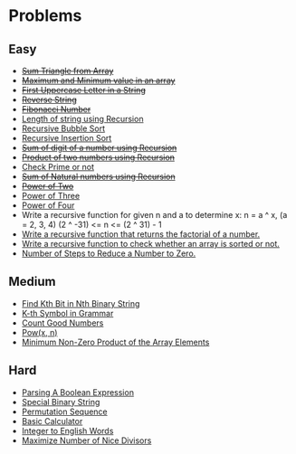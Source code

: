 # Problems

## Easy
- ~~[Sum Triangle from Array](https://www.geeksforgeeks.org/sum-triangle-from-array/)~~
- ~~[Maximum and Minimum value in an array](https://www.geeksforgeeks.org/program-find-minimum-maximum-element-array/)~~
- ~~[First Uppercase Letter in a String](https://www.geeksforgeeks.org/first-uppercase-letter-in-a-string-iterative-and-recursive/)~~
- ~~[Reverse String](https://leetcode.com/problems/reverse-string/)~~
- ~~[Fibonacci Number](https://leetcode.com/problems/fibonacci-number/)~~
- [Length of string using Recursion](https://www.geeksforgeeks.org/program-for-length-of-a-string-using-recursion/)
- [Recursive Bubble Sort](https://www.geeksforgeeks.org/recursive-bubble-sort/)
- [Recursive Insertion Sort](https://www.geeksforgeeks.org/recursive-insertion-sort/)
- ~~[Sum of digit of a number using Recursion](https://www.geeksforgeeks.org/sum-digit-number-using-recursion/)~~
- ~~[Product of two numbers using Recursion](https://www.geeksforgeeks.org/product-2-numbers-using-recursion/)~~
- [Check Prime or not](https://www.geeksforgeeks.org/recursive-program-prime-number/)
- ~~[Sum of Natural numbers using Recursion](https://www.geeksforgeeks.org/sum-of-natural-numbers-using-recursion/)~~
- ~~[Power of Two](https://leetcode.com/problems/power-of-two/)~~
- [Power of Three](https://leetcode.com/problems/power-of-three/)
- [Power of Four](https://leetcode.com/problems/power-of-four/)
- Write a recursive function for given n and a to determine x:
      n = a ^ x, (a = 2, 3, 4)
      (2 ^ -31) <= n <= (2 ^ 31) - 1      
- [Write a recursive function that returns the factorial of a number.](https://www.hackerrank.com/challenges/30-recursion/problem)
- [Write a recursive function to check whether an array is sorted or not.](https://www.geeksforgeeks.org/program-check-array-sorted-not-iterative-recursive)
- [Number of Steps to Reduce a Number to Zero.](https://leetcode.com/problems/number-of-steps-to-reduce-a-number-to-zero/)

## Medium
- [Find Kth Bit in Nth Binary String](https://leetcode.com/problems/find-kth-bit-in-nth-binary-string/)
- [K-th Symbol in Grammar](https://leetcode.com/problems/k-th-symbol-in-grammar/)
- [Count Good Numbers](https://leetcode.com/problems/count-good-numbers/)
- [Pow(x, n)](https://leetcode.com/problems/powx-n/)
- [Minimum Non-Zero Product of the Array Elements](https://leetcode.com/problems/minimum-non-zero-product-of-the-array-elements/)

## Hard
- [Parsing A Boolean Expression](https://leetcode.com/problems/parsing-a-boolean-expression/)
- [Special Binary String](https://leetcode.com/problems/special-binary-string/)
- [Permutation Sequence](https://leetcode.com/problems/permutation-sequence/)
- [Basic Calculator](https://leetcode.com/problems/basic-calculator/)
- [Integer to English Words](https://leetcode.com/problems/integer-to-english-words/)
- [Maximize Number of Nice Divisors](https://leetcode.com/problems/maximize-number-of-nice-divisors/)

